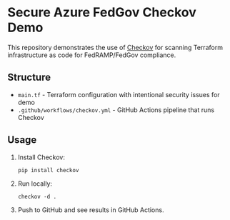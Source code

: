
# Secure Azure FedGov Checkov Demo

This repository demonstrates the use of [Checkov](https://github.com/bridgecrewio/checkov) for scanning Terraform infrastructure as code for FedRAMP/FedGov compliance.

## Structure

- `main.tf` - Terraform configuration with intentional security issues for demo
- `.github/workflows/checkov.yml` - GitHub Actions pipeline that runs Checkov

## Usage

1. Install Checkov:
   ```
   pip install checkov
   ```

2. Run locally:
   ```
   checkov -d .
   ```

3. Push to GitHub and see results in GitHub Actions.
